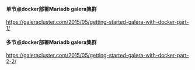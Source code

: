 #### 单节点docker部署Mariadb galera集群

https://galeracluster.com/2015/05/getting-started-galera-with-docker-part-1/

#### 多节点docker部署Mariadb galera集群

https://galeracluster.com/2015/05/getting-started-galera-with-docker-part-2-2/